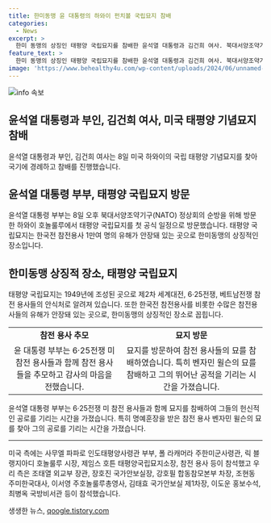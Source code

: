 ```yaml
---
title: 한미동맹 윤 대통령의 하와이 펀치볼 국립묘지 참배
categories:
  - News
excerpt: >
  한미 동맹의 상징인 태평양 국립묘지를 참배한 윤석열 대통령과 김건희 여사. 북대서양조약기구(NATO) 정상회의 순방을 위한 하와이 방문의 일환으로 참배한 이들은 한국전 참전용사 묘를 찾았으며, 참전 용사들을 추모하고 공적을 치하했음. 미국 측 주요 관계자들과 한국 측 주요 인사들도 참석하며 이를 통해 양국 간의 동맹과 협력에 대한 중요성을 재확인했음. (150자)
feature_text: >
  한미 동맹의 상징인 태평양 국립묘지를 참배한 윤석열 대통령과 김건희 여사. 북대서양조약기구(NATO) 정상회의 순방을 위한 하와이 방문의 일환으로 참배한 이들은 한국전 참전용사 묘를 찾았으며, 참전 용사들을 추모하고 공적을 치하했음. 미국 측 주요 관계자들과 한국 측 주요 인사들도 참석하며 이를 통해 양국 간의 동맹과 협력에 대한 중요성을 재확인했음. (150자)
image: 'https://www.behealthy4u.com/wp-content/uploads/2024/06/unnamed-file.png'
---
```


<p><img src="https://www.behealthy4u.com/wp-content/uploads/2024/06/unnamed-file.png" alt="info 속보" /></p>

<h2 data-ke-size="size26">윤석열 대통령과 부인, 김건희 여사, 미국 태평양 기념묘지 참배</h2>

<p data-ke-size="size16">윤석열 대통령과 부인, 김건희 여사는 8일 미국 하와이의 국립 태평양 기념묘지를 찾아 국기에 경례하고 참배를 진행했습니다. </p>

<h2 data-ke-size="size26">윤석열 대통령 부부, 태평양 국립묘지 방문</h2>

<p data-ke-size="size16">윤석열 대통령 부부는 8일 오후 북대서양조약기구(NATO) 정상회의 순방을 위해 방문한 하와이 호놀룰루에서 태평양 국립묘지를 첫 공식 일정으로 방문했습니다. 태평양 국립묘지는 한국전 참전용사 1만여 명의 유해가 안장돼 있는 곳으로 한미동맹의 상징적인 장소입니다. </p>

<h2 data-ke-size="size26">한미동맹 상징적 장소, 태평양 국립묘지</h2>

<p data-ke-size="size16">태평양 국립묘지는 1949년에 조성된 곳으로 제2차 세계대전, 6‧25전쟁, 베트남전쟁 참전 용사들의 안식처로 알려져 있습니다. 또한 한국전 참전용사를 비롯한 수많은 참전용사들의 유해가 안장돼 있는 곳으로, 한미동맹의 상징적인 장소로 꼽힙니다. </p>

<table>
    <tr>
        <td style="text-align: center; height: 17px;"><b>참전 용사 추모</b></td>
        <td style="text-align: center; height: 17px;"><b>묘지 방문</b></td>
    </tr>
    <tr>
        <td style="text-align: center; height: 17px;">윤 대통령 부부는 6‧25전쟁 미 참전 용사들과 함께 참전 용사들을 추모하고 감사의 마음을 전했습니다. </td>
        <td style="text-align: center; height: 17px;">묘지를 방문하여 참전 용사들의 묘를 참배하였습니다. 특히 벤자민 윌슨의 묘를 참배하고 그의 뛰어난 공적을 기리는 시간을 가졌습니다. </td>
    </tr>
</table>

<p data-ke-size="size16">윤석열 대통령 부부는 6‧25전쟁 미 참전 용사들과 함께 묘지를 참배하여 그들의 헌신적인 공로를 기리는 시간을 가졌습니다. 특히 명예훈장을 받은 참전 용사 벤자민 윌슨의 묘를 찾아 그의 공로를 기리는 시간을 가졌습니다. </p>

<hr>

<p data-ke-size="size16">미국 측에는 사무엘 파파로 인도태평양사령관 부부, 폴 라캐머라 주한미군사령관, 릭 블랭지아디 호놀룰루 시장, 제임스 호튼 태평양국립묘지소장, 참전 용사 등이 참석했고 우리 측은 조태열 외교부 장관, 장호진 국가안보실장, 강호필 합동참모본부 차장, 조현동 주미한국대사, 이서영 주호놀룰루총영사, 김태효 국가안보실 제1차장, 이도운 홍보수석, 최병옥 국방비서관 등이 참석했습니다. </p>
생생한 뉴스, <a href="https://qoogle.tistory.com" rel="dofollow">qoogle.tistory.com</a>


